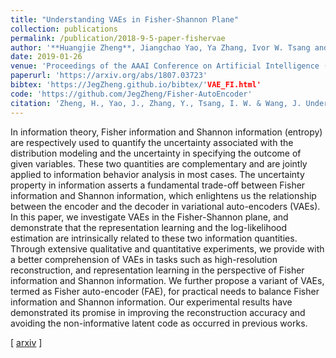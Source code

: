 ```yaml
---
title: "Understanding VAEs in Fisher-Shannon Plane"
collection: publications
permalink: /publication/2018-9-5-paper-fishervae
author: '**Huangjie Zheng**, Jiangchao Yao, Ya Zhang, Ivor W. Tsang and Jia Wang'
date: 2019-01-26
venue: 'Proceedings of the AAAI Conference on Artificial Intelligence (AAAI), 2019'
paperurl: 'https://arxiv.org/abs/1807.03723'
bibtex: 'https://JegZheng.github.io/bibtex/'VAE_FI.html'
code: 'https://github.com/JegZheng/Fisher-AutoEncoder'
citation: 'Zheng, H., Yao, J., Zhang, Y., Tsang, I. W. & Wang, J. Understanding VAEs in Fisher-Shannon Plane. AAAI 2019.'
---
```

In information theory, Fisher information and Shannon information (entropy) are respectively used to quantify the uncertainty associated with the distribution modeling and the uncertainty in specifying the outcome of given variables. These two quantities are complementary and are jointly applied to information behavior analysis in most cases. The uncertainty property in information asserts a fundamental trade-off between Fisher information and Shannon information, which enlightens us the relationship between the encoder and the decoder in variational auto-encoders (VAEs). In this paper, we investigate VAEs in the Fisher-Shannon plane, and demonstrate that the representation learning and the log-likelihood estimation are intrinsically related to these two information quantities. Through extensive qualitative and quantitative experiments, we provide with a better comprehension of VAEs in tasks such as high-resolution reconstruction, and representation learning in the perspective of Fisher information and Shannon information. We further propose a variant of VAEs, termed as Fisher auto-encoder (FAE), for practical needs to balance Fisher information and Shannon information. Our experimental results have demonstrated its promise in improving the reconstruction accuracy and avoiding the non-informative latent code as occurred in previous works.

\[ [arxiv](https://arxiv.org/abs/1807.03723) \]
